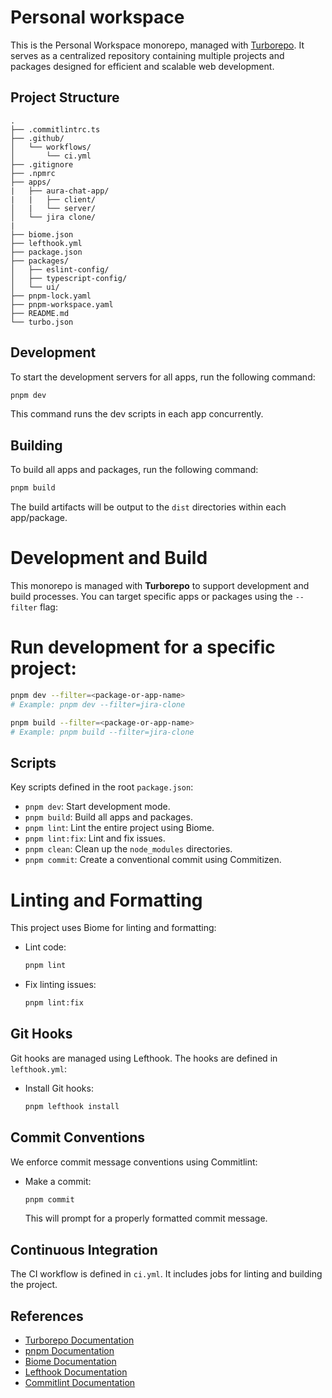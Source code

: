 # Personal workspace

This is the Personal Workspace monorepo, managed with [Turborepo](https://turbo.build/repo). It serves as a centralized repository containing multiple projects and packages designed for efficient and scalable web development.

## Project Structure

```
.
├── .commitlintrc.ts
├── .github/
│   └── workflows/
│       └── ci.yml
├── .gitignore
├── .npmrc
├── apps/
|   ├── aura-chat-app/
|   |   ├── client/
│   |   └── server/ 
│   └── jira clone/
|    
├── biome.json
├── lefthook.yml
├── package.json
├── packages/
│   ├── eslint-config/
│   ├── typescript-config/
│   └── ui/
├── pnpm-lock.yaml
├── pnpm-workspace.yaml
├── README.md
└── turbo.json
```
## Development

To start the development servers for all apps, run the following command:

```sh
pnpm dev
```

This command runs the dev scripts in each app concurrently.

## Building

To build all apps and packages, run the following command:

```sh
pnpm build
```

The build artifacts will be output to the `dist` directories within each app/package.

# Development and Build

This monorepo is managed with **Turborepo** to support development and build processes. You can target specific apps or packages using the `--filter` flag:

# Run development for a specific project:

  ```sh
  pnpm dev --filter=<package-or-app-name>
  # Example: pnpm dev --filter=jira-clone

 pnpm build --filter=<package-or-app-name>
  # Example: pnpm build --filter=jira-clone
 ```

## Scripts

Key scripts defined in the root `package.json`:

- `pnpm dev`: Start development mode.
- `pnpm build`: Build all apps and packages.
- `pnpm lint`: Lint the entire project using Biome.
- `pnpm lint:fix`: Lint and fix issues.
- `pnpm clean`: Clean up the `node_modules` directories.
- `pnpm commit`: Create a conventional commit using Commitizen.

# Linting and Formatting

This project uses Biome for linting and formatting:

- Lint code:

  ```sh
  pnpm lint
  ```

- Fix linting issues:

  ```sh
  pnpm lint:fix
  ```

## Git Hooks

Git hooks are managed using Lefthook. The hooks are defined in `lefthook.yml`:

- Install Git hooks:

  ```sh
  pnpm lefthook install
  ```

## Commit Conventions

We enforce commit message conventions using Commitlint:

- Make a commit:

  ```sh
  pnpm commit
  ```

  This will prompt for a properly formatted commit message.

## Continuous Integration

The CI workflow is defined in `ci.yml`. It includes jobs for linting and building the project.

## References

- [Turborepo Documentation](https://turbo.build/repo/docs)
- [pnpm Documentation](https://pnpm.io)
- [Biome Documentation](https://biomejs.dev)
- [Lefthook Documentation](https://evilmartians.com/chronicles/lefthook)
- [Commitlint Documentation](https://commitlint.js.org)
